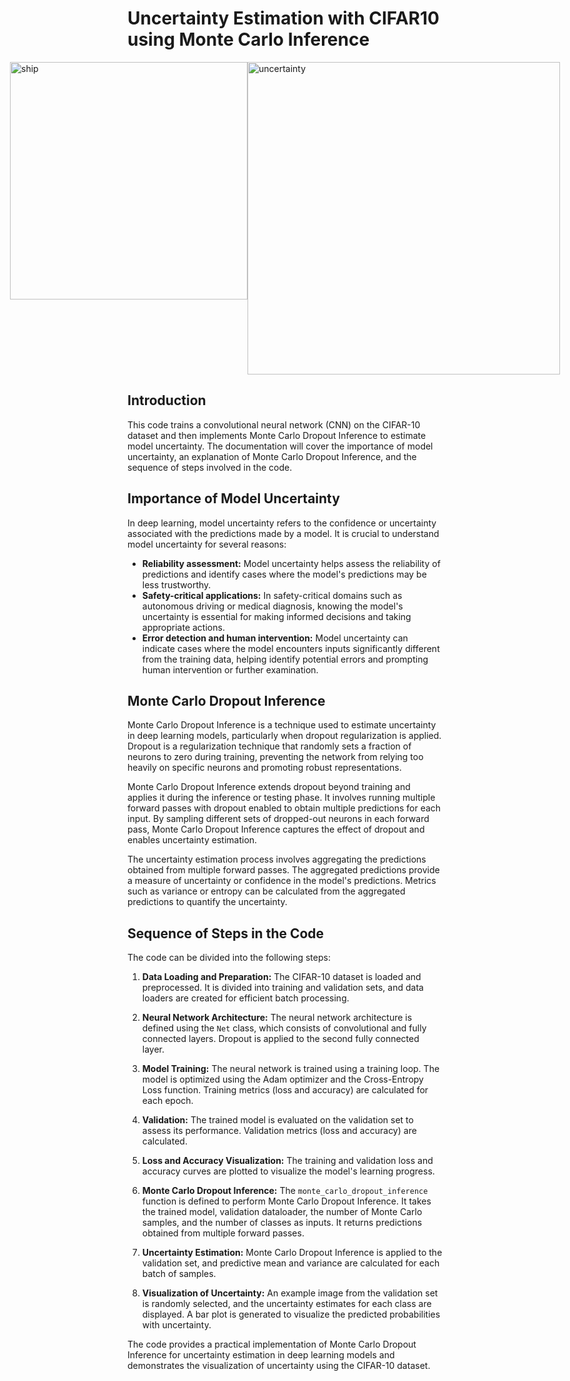# Uncertainty Estimation with CIFAR10 using Monte Carlo Inference

<div style="display:flex;justify-content:center;">
    <img src="https://github.com/jmayank23/UncertaintyEstimation_CIFAR10/assets/27727185/520ac562-d370-4013-b6e5-c0ae930705e7" alt="ship" width="380"/>
    <img src="https://github.com/jmayank23/UncertaintyEstimation_CIFAR10/assets/27727185/fc4f789f-226b-4feb-bbcb-d8b638292c87" alt="uncertainty" width="500"/>
</div>



## Introduction
This code trains a convolutional neural network (CNN) on the CIFAR-10 dataset and then implements Monte Carlo Dropout Inference to estimate model uncertainty. The documentation will cover the importance of model uncertainty, an explanation of Monte Carlo Dropout Inference, and the sequence of steps involved in the code.

## Importance of Model Uncertainty
In deep learning, model uncertainty refers to the confidence or uncertainty associated with the predictions made by a model. It is crucial to understand model uncertainty for several reasons:
- **Reliability assessment:** Model uncertainty helps assess the reliability of predictions and identify cases where the model's predictions may be less trustworthy.
- **Safety-critical applications:** In safety-critical domains such as autonomous driving or medical diagnosis, knowing the model's uncertainty is essential for making informed decisions and taking appropriate actions.
- **Error detection and human intervention:** Model uncertainty can indicate cases where the model encounters inputs significantly different from the training data, helping identify potential errors and prompting human intervention or further examination.

## Monte Carlo Dropout Inference
Monte Carlo Dropout Inference is a technique used to estimate uncertainty in deep learning models, particularly when dropout regularization is applied. Dropout is a regularization technique that randomly sets a fraction of neurons to zero during training, preventing the network from relying too heavily on specific neurons and promoting robust representations.

Monte Carlo Dropout Inference extends dropout beyond training and applies it during the inference or testing phase. It involves running multiple forward passes with dropout enabled to obtain multiple predictions for each input. By sampling different sets of dropped-out neurons in each forward pass, Monte Carlo Dropout Inference captures the effect of dropout and enables uncertainty estimation.

The uncertainty estimation process involves aggregating the predictions obtained from multiple forward passes. The aggregated predictions provide a measure of uncertainty or confidence in the model's predictions. Metrics such as variance or entropy can be calculated from the aggregated predictions to quantify the uncertainty.

## Sequence of Steps in the Code
The code can be divided into the following steps:

1. **Data Loading and Preparation:** The CIFAR-10 dataset is loaded and preprocessed. It is divided into training and validation sets, and data loaders are created for efficient batch processing.

2. **Neural Network Architecture:** The neural network architecture is defined using the `Net` class, which consists of convolutional and fully connected layers. Dropout is applied to the second fully connected layer.

3. **Model Training:** The neural network is trained using a training loop. The model is optimized using the Adam optimizer and the Cross-Entropy Loss function. Training metrics (loss and accuracy) are calculated for each epoch.

4. **Validation:** The trained model is evaluated on the validation set to assess its performance. Validation metrics (loss and accuracy) are calculated.

5. **Loss and Accuracy Visualization:** The training and validation loss and accuracy curves are plotted to visualize the model's learning progress.

6. **Monte Carlo Dropout Inference:** The `monte_carlo_dropout_inference` function is defined to perform Monte Carlo Dropout Inference. It takes the trained model, validation dataloader, the number of Monte Carlo samples, and the number of classes as inputs. It returns predictions obtained from multiple forward passes.

7. **Uncertainty Estimation:** Monte Carlo Dropout Inference is applied to the validation set, and predictive mean and variance are calculated for each batch of samples.

8. **Visualization of Uncertainty:** An example image from the validation set is randomly selected, and the uncertainty estimates for each class are displayed. A bar plot is generated to visualize the predicted probabilities with uncertainty.

The code provides a practical implementation of Monte Carlo Dropout Inference for uncertainty estimation in deep learning models and demonstrates the visualization of uncertainty using the CIFAR-10 dataset.
